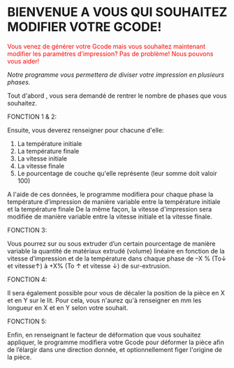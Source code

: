 # **BIENVENUE A VOUS QUI SOUHAITEZ MODIFIER VOTRE GCODE!**

<span style="color:red">Vous venez de générer votre Gcode mais vous souhaitez maintenant modifier les paramètres d'impression?
Pas de problème! Nous pouvons vous aider!</span>

*Notre programme vous permettera de diviser votre impression en plusieurs phases.*

Tout d'abord , vous sera demandé de rentrer le nombre de phases que vous souhaitez.

FONCTION 1 & 2:

Ensuite, vous deverez renseigner pour chacune d'elle:
1. La température initiale
2. La température finale
3. La vitesse initiale
4. La vitesse finale
5. Le pourcentage de couche qu'elle représente (leur somme doit valoir 100)

A l'aide de ces données, le programme modifiera pour chaque phase la température d’impression de manière variable entre la température initiale et la température finale
De la même façon, la vitesse d'impression sera modifiée de manière variable entre la vitesse initiale et la vitesse finale.

FONCTION 3:

Vous pourrez sur ou sous extruder d’un certain pourcentage de manière variable la quantité de matériaux extrudé (volume) linéaire en fonction de la vitesse d’impression et de la température dans chaque phase de –X % (To↓ et vitesse↑) à +X% (To ↑ et vitesse ↓) de sur-extrusion.

FONCTION 4:

Il sera également possible pour vous de décaler la position de la pièce en X et en Y sur le lit.
Pour cela, vous n'aurez qu'à renseigner en mm les longueur en X et en Y selon votre souhait.

FONCTION 5:

Enfin, en renseignant le facteur de déformation que vous souhaitez appliquer, le programme modifiera votre Gcode pour déformer la pièce afin de l’élargir dans une direction donnée, et optionnellement figer l'origine de la pièce.
